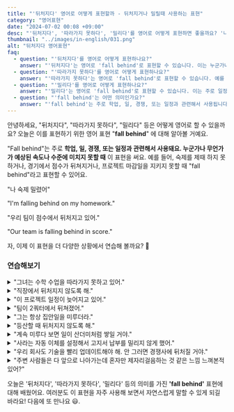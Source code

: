 ```yaml
---
title: "'뒤처지다' 영어로 어떻게 표현할까 - 뒤처지거나 밀릴때 사용하는 표현"
category: "영어표현"
date: "2024-07-02 00:08 +09:00"
desc: "'뒤처지다', '따라가지 못하다', '밀리다'를 영어로 어떻게 표현하면 좋을까요? '나 숙제 밀렸어', '우리 팀이 점수에서 뒤처지고 있어' 등을 영어로 표현하는 법을 배워봅시다. 다양한 예문을 통해서 연습하고 본인의 표현으로 만들어 보세요."
thumbnail: "../images/in-english/031.png"
alt: "뒤처지다 영어표현"
faq:
  - question: "'뒤처지다'를 영어로 어떻게 표현하나요?"
    answer: "'뒤처지다'는 영어로 'fall behind'로 표현할 수 있습니다. 이는 누군가나 무언가가 예상된 속도나 수준에 미치지 못할 때 사용됩니다. 예를 들어, '나 숙제 밀렸어'는 'I'm falling behind on my homework.'라고 말할 수 있습니다."
  - question: "'따라가지 못하다'를 영어로 어떻게 표현하나요?"
    answer: "'따라가지 못하다'는 영어로 'fall behind'로 표현할 수 있습니다. 예를 들어, '우리 팀이 점수에서 뒤처지고 있어'는 'Our team is falling behind in score.'라고 말할 수 있습니다."
  - question: "'밀리다'를 영어로 어떻게 표현하나요?"
    answer: "'밀리다'는 영어로 'fall behind'로 표현할 수 있습니다. 이는 주로 일정이나 마감일을 지키지 못할 때 사용됩니다. 예를 들어, '그는 프로젝트 마감일에 밀리고 있어'는 'He is falling behind on the project deadline.'이라고 말할 수 있습니다."
  - question: "'fall behind'는 어떤 의미인가요?"
    answer: "'fall behind'는 주로 학업, 일, 경쟁, 또는 일정과 관련해서 사용됩니다. 누군가가 예상된 속도나 수준에 미치지 못할 때 이 표현을 사용합니다. 예를 들어, 'I'm falling behind on my studies.'는 '나 공부에서 뒤처지고 있어.'라는 의미입니다."
---
```


안녕하세요, "뒤처지다", "따라가지 못하다", "밀리다" 등은 어떻게 영어로 할 수 있을까요? 오늘은 이를 표현하기 위한 영어 표현 "**fall behind**" 에 대해 알아볼 거예요.

"Fall behind"는 주로 **학업, 일, 경쟁, 또는 일정과 관련해서 사용돼요. 누군가나 무언가가 예상된 속도나 수준에 미치지 못할 때** 이 표현을 써요. 예를 들어, 숙제를 제때 하지 못하거나, 경기에서 점수가 뒤쳐지거나, 프로젝트 마감일을 지키지 못할 때 "fall behind"라고 표현할 수 있어요.

"나 숙제 밀렸어"

"I'm falling behind on my homework."

"우리 팀이 점수에서 뒤처지고 있어."

"Our team is falling behind in score."

자, 이제 이 표현을 더 다양한 상황에서 연습해 볼까요? 🚀

### 연습해보기

<details>
<summary>"그녀는 수학 수업을 따라가지 못하고 있어."</summary>
<span>"She's falling behind in her math class."</span>
</details>

<details>
<summary>"직장에서 뒤처지지 않도록 해."</summary>
<span>"Don't let yourself fall behind at work."</span>
</details>

<details>
<summary>"이 프로젝트 일정이 늦어지고 있어."</summary>
<span>"We're falling behind schedule on this project."</span>
</details>

<details>
<summary>"팀이 2쿼터에서 뒤쳐졌어."</summary>
<span>"The team fell behind in the second quarter."</span>
</details>

<details>
<summary>"그는 항상 집안일을 미루더라."</summary>
<span>"He's always falling behind on his chores."</span>
</details>

<details>
<summary>"등산할 때 뒤처지지 않도록 해."</summary>
<span>"Try not to fall behind during the hike."</span>
</details>

<details>
<summary>"계속 미루다 보면 일이 산더미처럼 쌓일 거야."</summary>
<span>"If you keep procrastinating, you'll fall behind and have a mountain of work to catch up on."</span>
</details>

<details>
<summary>"사라는 자동 이체를 설정해서 고지서 납부를 밀리지 않게 했어."</summary>
<span>"To avoid falling behind on bills, Sarah set up automatic payments for all her monthly expenses."</span>
</details>

<details>
<summary>"우리 회사도 기술을 빨리 업데이트해야 해. 안 그러면 경쟁사에 뒤처질 거야."</summary>
<span>"We need to update our technology soon, or we'll fall behind our competitors in the market."</span>
</details>

<details>
<summary>"주변 사람들은 다 앞으로 나아가는데 혼자만 제자리걸음하는 것 같은 느낌 느껴본적 있어?"</summary>
<span>"Have you ever felt like you're falling behind in life, watching everyone else move forward while you're stuck in place?"</span>
</details>

오늘은 '뒤처지다', '따라가지 못하다', '밀리다' 등의 의미를 가진 **'fall behind'** 표현에 대해 배웠어요. 여러분도 이 표현을 자주 사용해 보면서 자연스럽게 말할 수 있게 되길 바라요! 다음에 또 만나요 😃.
